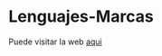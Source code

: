 Lenguajes-Marcas
================
Puede visitar la web [aqui](http://efren7.github.io/Lenguajes-Marcas)
